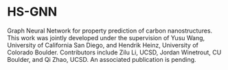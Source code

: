 # HS-GNN
Graph Neural Network for property prediction of carbon nanostructures.
This work was jointly developed under the supervision of Yusu Wang, University of California San Diego, and Hendrik Heinz, University of Colorado Boulder.
Contributors include Zilu Li, UCSD, Jordan Winetrout, CU Boulder, and Qi Zhao, UCSD.
An associated publication is pending. 
